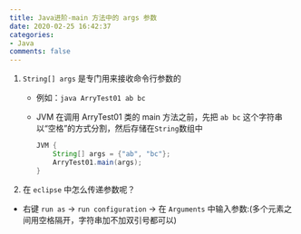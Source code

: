 ```yaml
---
title: Java进阶-main 方法中的 args 参数
date: 2020-02-25 16:42:37
categories:
- Java
comments: false
---
```


1. `String[] args` 是专门用来接收命令行参数的

   <!-- more -->

   - 例如：`java ArryTest01 ab bc`

   - JVM 在调用 ArryTest01 类的 main 方法之前，先把 `ab bc` 这个字符串以“空格”的方式分割，然后存储在`String`数组中

     ```java
     JVM {
         String[] args = {"ab", "bc"};
         ArryTest01.main(args);
     }
     ```
   
2. 在 `eclipse` 中怎么传递参数呢？

  - 右键 `run as` -> `run configuration` -> 在 `Arguments` 中输入参数:(多个元素之间用空格隔开，字符串加不加双引号都可以)